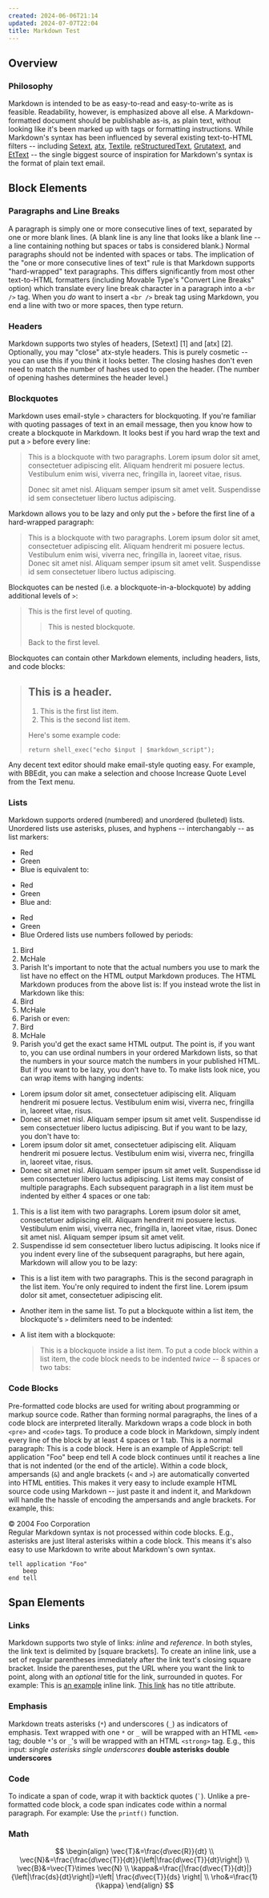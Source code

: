 ```yaml
---
created: 2024-06-06T21:14
updated: 2024-07-07T22:04
title: Markdown Test
---
```


## Overview

### Philosophy

Markdown is intended to be as easy-to-read and easy-to-write as is feasible.
Readability, however, is emphasized above all else. A Markdown-formatted
document should be publishable as-is, as plain text, without looking
like it's been marked up with tags or formatting instructions. While
Markdown's syntax has been influenced by several existing text-to-HTML
filters --
including [Setext](http://docutils.sourceforge.net/mirror/setext.html), [atx](http://www.aaronsw.com/2002/atx/), [Textile](http://textism.com/tools/textile/), [reStructuredText](http://docutils.sourceforge.net/rst.html),
[Grutatext](http://www.triptico.com/software/grutatxt.html), and [EtText](http://ettext.taint.org/doc/) -- the single
biggest source of
inspiration for Markdown's syntax is the format of plain text email.

## Block Elements

### Paragraphs and Line Breaks

A paragraph is simply one or more consecutive lines of text, separated
by one or more blank lines. (A blank line is any line that looks like a
blank line -- a line containing nothing but spaces or tabs is considered
blank.) Normal paragraphs should not be indented with spaces or tabs.
The implication of the "one or more consecutive lines of text" rule is
that Markdown supports "hard-wrapped" text paragraphs. This differs
significantly from most other text-to-HTML formatters (including Movable
Type's "Convert Line Breaks" option) which translate every line break
character in a paragraph into a `<br />` tag.
When you *do* want to insert a `<br />` break tag using Markdown, you
end a line with two or more spaces, then type return.

### Headers

Markdown supports two styles of headers, [Setext] [1] and [atx] [2].
Optionally, you may "close" atx-style headers. This is purely
cosmetic -- you can use this if you think it looks better. The
closing hashes don't even need to match the number of hashes
used to open the header. (The number of opening hashes
determines the header level.)

### Blockquotes

Markdown uses email-style `>` characters for blockquoting. If you're
familiar with quoting passages of text in an email message, then you
know how to create a blockquote in Markdown. It looks best if you hard
wrap the text and put a `>` before every line:

> This is a blockquote with two paragraphs. Lorem ipsum dolor sit amet,
> consectetuer adipiscing elit. Aliquam hendrerit mi posuere lectus.
> Vestibulum enim wisi, viverra nec, fringilla in, laoreet vitae, risus.
>
> Donec sit amet nisl. Aliquam semper ipsum sit amet velit. Suspendisse
> id sem consectetuer libero luctus adipiscing.

Markdown allows you to be lazy and only put the `>` before the first
line of a hard-wrapped paragraph:

> This is a blockquote with two paragraphs. Lorem ipsum dolor sit amet,
> consectetuer adipiscing elit. Aliquam hendrerit mi posuere lectus.
> Vestibulum enim wisi, viverra nec, fringilla in, laoreet vitae, risus.
> Donec sit amet nisl. Aliquam semper ipsum sit amet velit. Suspendisse
> id sem consectetuer libero luctus adipiscing.

Blockquotes can be nested (i.e. a blockquote-in-a-blockquote) by
adding additional levels of `>`:

> This is the first level of quoting.
>
> > This is nested blockquote.
>
> Back to the first level.

Blockquotes can contain other Markdown elements, including headers, lists,
and code blocks:

> ## This is a header.
>
> 1. This is the first list item.
> 2. This is the second list item.
>
> Here's some example code:
>
>     return shell_exec("echo $input | $markdown_script");

Any decent text editor should make email-style quoting easy. For
example, with BBEdit, you can make a selection and choose Increase
Quote Level from the Text menu.

### Lists

Markdown supports ordered (numbered) and unordered (bulleted) lists.
Unordered lists use asterisks, pluses, and hyphens -- interchangably
-- as list markers:

* Red
* Green
* Blue
  is equivalent to:

+ Red
+ Green
+ Blue
  and:

- Red
- Green
- Blue
  Ordered lists use numbers followed by periods:

1. Bird
2. McHale
3. Parish
   It's important to note that the actual numbers you use to mark the
   list have no effect on the HTML output Markdown produces. The HTML
   Markdown produces from the above list is:
   If you instead wrote the list in Markdown like this:
1. Bird
1. McHale
1. Parish
   or even:
3. Bird
1. McHale
8. Parish
   you'd get the exact same HTML output. The point is, if you want to,
   you can use ordinal numbers in your ordered Markdown lists, so that
   the numbers in your source match the numbers in your published HTML.
   But if you want to be lazy, you don't have to.
   To make lists look nice, you can wrap items with hanging indents:

* Lorem ipsum dolor sit amet, consectetuer adipiscing elit.
  Aliquam hendrerit mi posuere lectus. Vestibulum enim wisi,
  viverra nec, fringilla in, laoreet vitae, risus.
* Donec sit amet nisl. Aliquam semper ipsum sit amet velit.
  Suspendisse id sem consectetuer libero luctus adipiscing.
  But if you want to be lazy, you don't have to:
* Lorem ipsum dolor sit amet, consectetuer adipiscing elit.
  Aliquam hendrerit mi posuere lectus. Vestibulum enim wisi,
  viverra nec, fringilla in, laoreet vitae, risus.
* Donec sit amet nisl. Aliquam semper ipsum sit amet velit.
  Suspendisse id sem consectetuer libero luctus adipiscing.
  List items may consist of multiple paragraphs. Each subsequent
  paragraph in a list item must be indented by either 4 spaces
  or one tab:

1. This is a list item with two paragraphs. Lorem ipsum dolor
   sit amet, consectetuer adipiscing elit. Aliquam hendrerit
   mi posuere lectus.
   Vestibulum enim wisi, viverra nec, fringilla in, laoreet
   vitae, risus. Donec sit amet nisl. Aliquam semper ipsum
   sit amet velit.
2. Suspendisse id sem consectetuer libero luctus adipiscing.
   It looks nice if you indent every line of the subsequent
   paragraphs, but here again, Markdown will allow you to be
   lazy:

* This is a list item with two paragraphs.
  This is the second paragraph in the list item. You're
  only required to indent the first line. Lorem ipsum dolor
  sit amet, consectetuer adipiscing elit.
* Another item in the same list.
  To put a blockquote within a list item, the blockquote's `>`
  delimiters need to be indented:
* A list item with a blockquote:

  > This is a blockquote
  > inside a list item.
  To put a code block within a list item, the code block needs
  to be indented *twice* -- 8 spaces or two tabs:

### Code Blocks

Pre-formatted code blocks are used for writing about programming or
markup source code. Rather than forming normal paragraphs, the lines
of a code block are interpreted literally. Markdown wraps a code block
in both `<pre>` and `<code>` tags.
To produce a code block in Markdown, simply indent every line of the
block by at least 4 spaces or 1 tab.
This is a normal paragraph:
This is a code block.
Here is an example of AppleScript:
tell application "Foo"
beep
end tell
A code block continues until it reaches a line that is not indented
(or the end of the article).
Within a code block, ampersands (`&`) and angle brackets (`<` and `>`)
are automatically converted into HTML entities. This makes it very
easy to include example HTML source code using Markdown -- just paste
it and indent it, and Markdown will handle the hassle of encoding the
ampersands and angle brackets. For example, this:
<div class="footer">
&copy; 2004 Foo Corporation
</div>
Regular Markdown syntax is not processed within code blocks. E.g.,
asterisks are just literal asterisks within a code block. This means
it's also easy to use Markdown to write about Markdown's own syntax.

```
tell application "Foo"
    beep
end tell
```

## Span Elements

### Links

Markdown supports two style of links: *inline* and *reference*.
In both styles, the link text is delimited by [square brackets].
To create an inline link, use a set of regular parentheses immediately
after the link text's closing square bracket. Inside the parentheses,
put the URL where you want the link to point, along with an *optional*
title for the link, surrounded in quotes. For example:
This is [an example](http://example.com/) inline link.
[This link](http://example.net/) has no title attribute.

### Emphasis

Markdown treats asterisks (`*`) and underscores (`_`) as indicators of
emphasis. Text wrapped with one `*` or `_` will be wrapped with an
HTML `<em>` tag; double `*`'s or `_`'s will be wrapped with an HTML
`<strong>` tag. E.g., this input:
*single asterisks*
_single underscores_
**double asterisks**
__double underscores__

### Code

To indicate a span of code, wrap it with backtick quotes (`` ` ``).
Unlike a pre-formatted code block, a code span indicates code within a
normal paragraph. For example:
Use the `printf()` function.

### Math

$$
\begin{align}
\vec{T}&=\frac{d\vec{R}}{dt} \\
\vec{N}&=\frac{\frac{d\vec{T}}{dt}}{\left|\frac{d\vec{T}}{dt}\right|} \\
\vec{B}&=\vec{T}\times \vec{N} \\
\kappa&=\frac{|\frac{d\vec{T}}{dt}|}{\left|\frac{ds}{dt}\right|}=\left| \frac{d\vec{T}}{ds} \right| \\
\rho&=\frac{1}{\kappa}
\end{align}
$$

